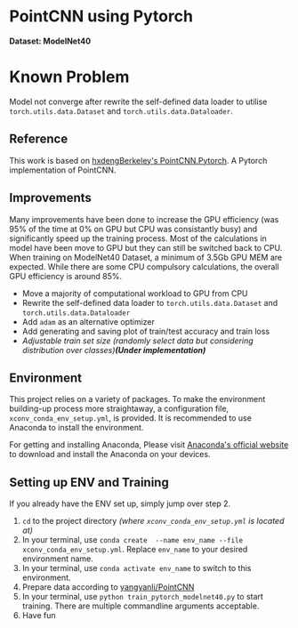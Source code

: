 # PointCNN using Pytorch
**Dataset: ModelNet40**

# Known Problem
Model not converge after rewrite the self-defined data loader to utilise `torch.utils.data.Dataset` and `torch.utils.data.Dataloader`. 

## Reference
This work is based on [hxdengBerkeley's PointCNN.Pytorch](https://github.com/hxdengBerkeley/PointCNN.Pytorch). A Pytorch implementation of PointCNN.

## Improvements
Many improvements have been done to increase the GPU efficiency (was 95% of the time at 0% on GPU but CPU was consistantly busy) and significantly speed up the training process. Most of the calculations in model have been move to GPU but they can still be switched back to CPU. When training on ModelNet40 Dataset, a minimum of 3.5Gb GPU MEM are expected. While there are some CPU compulsory calculations, the overall GPU efficiency is around 85%. 

* Move a majority of computational workload to GPU from CPU
* Rewrite the self-defined data loader to `torch.utils.data.Dataset` and `torch.utils.data.Dataloader`
* Add ```adam``` as an alternative optimizer
* Add generating and saving plot of train/test accuracy and train loss
* _Adjustable train set size (randomly select data but considering distribution over classes)**(Under implementation)**_

## Environment
This project relies on a variety of packages. To make the environment building-up process more straightaway, a configuration file, ```xconv_conda_env_setup.yml```, is provided. It is recommended to use Anaconda to install the environment.

For getting and installing Anaconda, Please visit [Anaconda's official website](https://docs.conda.io/projects/conda/en/latest/user-guide/install/index.html) to download and install 
the Anaconda on your devices.

## Setting up ENV and Training
If you already have the ENV set up, simply jump over step 2.

1. ```cd``` to the project directory _(where ```xconv_conda_env_setup.yml``` is located at)_
2. In your terminal, use ```conda create  --name env_name --file xconv_conda_env_setup.yml```. Replace ```env_name``` to your desired environment name.
3. In your terminal, use ```conda activate env_name``` to switch to this environment.
4. Prepare data according to [yangyanli/PointCNN](https://github.com/yangyanli/PointCNN)
5. In your terminal, use ```python train_pytorch_modelnet40.py``` to start training. There are multiple commandline arguments acceptable. 
6. Have fun

